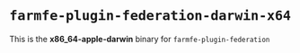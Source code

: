 # `farmfe-plugin-federation-darwin-x64`

This is the **x86_64-apple-darwin** binary for `farmfe-plugin-federation`
